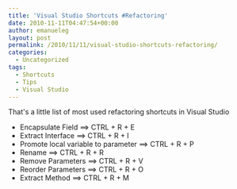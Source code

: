 ```yaml
---
title: 'Visual Studio Shortcuts #Refactoring'
date: 2010-11-11T04:47:54+00:00
author: emanueleg
layout: post
permalink: /2010/11/11/visual-studio-shortcuts-refactoring/
categories:
  - Uncategorized
tags:
  - Shortcuts
  - Tips
  - Visual Studio
---
```

That's a little list of most used refactoring shortcuts in Visual Studio
  * Encapsulate Field ==> CTRL + R + E
  * Extract Interface ==> CTRL + R + I
  * Promote local variable to parameter ==> CTRL + R + P
  * Rename ==> CTRL + R + R
  * Remove Parameters ==> CTRL + R + V
  * Reorder Parameters ==> CTRL + R + O
  * Extract Method ==> CTRL + R + M